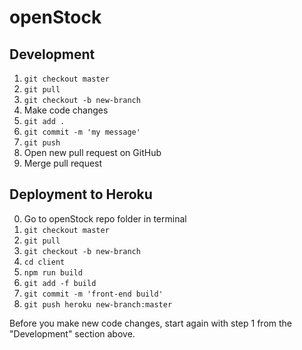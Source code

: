 # openStock


## Development

1. `git checkout master`
2. `git pull`
3. `git checkout -b new-branch`
4. Make code changes
5. `git add .`
6. `git commit -m 'my message'`
7. `git push`
8. Open new pull request on GitHub
9. Merge pull request


## Deployment to Heroku

0. Go to openStock repo folder in terminal
1. `git checkout master`
2. `git pull`
3. `git checkout -b new-branch`
3. `cd client`
4. `npm run build`
5. `git add -f build`
6. `git commit -m 'front-end build'`
7. `git push heroku new-branch:master`

Before you make new code changes, start again with step 1 from the "Development" section above.
